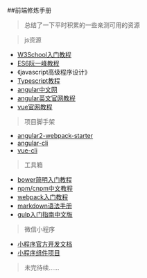 ##前端修炼手册

> 总结了一下平时积累的一些亲测可用的资源



> js资源

* [W3School入门教程](http://www.w3school.com.cn/js/)
* [ES6阮一峰教程](http://es6.ruanyifeng.com/#README)
* 《javascript高级程序设计》
* [Typescript教程](https://ts.xcatliu.com/)
* [angular中文网](http://www.apjs.net/)
* [angular英文官网教程](https://angular.io/docs/ts/latest/quickstart.html)
* [vue官网教程](http://cn.vuejs.org/v2/guide/)

> 项目脚手架

* [angular2-webpack-starter](https://github.com/AngularClass/angular2-webpack-starter)
* [angular-cli](https://github.com/angular/angular-cli)
* [vue-cli](https://github.com/vuejs/vue-cli)

> 工具箱

* [bower简明入门教程](https://segmentfault.com/a/1190000002971135)
* [npm/cnpm中文教程](http://www.runoob.com/nodejs/nodejs-npm.html)
* [webpack入门教程](http://www.jianshu.com/p/42e11515c10f#)
* [markdown语法手册](http://blog.leanote.com/post/freewalk/Markdown-%E8%AF%AD%E6%B3%95%E6%89%8B%E5%86%8C#index)
* [gulp入门指南中文版](http://www.gulpjs.com.cn/docs/getting-started/)


> 微信小程序

* [小程序官方开发文档](https://mp.weixin.qq.com/debug/wxadoc/dev/)
* [小程序组件项目](https://github.com/youzouzou/wxapp)


> 未完待续......
